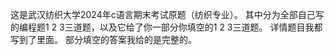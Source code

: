 这是武汉纺织大学2024年c语言期末考试原题（纺织专业）。
其中分为全部自己写的编程题1 2 3三道题，以及它给了你一部分你填空的1 2 3三道题。
详情题目我都写到了里面。
部分填空的答案我给的是完整的。
